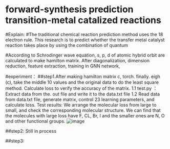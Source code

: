 forward-synthesis prediction transition-metal catalized reactions
====
#Explain:
#The traditional chemical reaction prediction method uses the 18 electron rule. This research is to predict whether the transfer metal catalyst reaction takes place by using the combination of quantum 

#According to Schrodinger wave equation, s, p, d of atomic hybrid orbit are calculated to make hamilton matrix. After diagonalization, dimension reduction, feature extraction, training in GNN network, 

#experiment：
##step1.After making hamilton matrix c, torch. finally. eigh (c), take the middle 10 values and the original data to do the least square method. Calculate loss to verify the accuracy of the matrix.
    1.1  test.py ：Extract data from the. out file and write it to the data.txt file
    1.2  Read data from data.txt file, generate matrix, control 23 learning parameters, and calculate loss.
    Test results: We arrange the molecular loss from large to small, and check the corresponding molecular structure. We can find that the molecules with large loss have F, CL, Br, I and the smaller ones are N, O and other functional groups.
    ![image](https://github.com/sudehong/forward-synthesis-prediction-transition-metal-catalized-reactions/tree/master/step1/haed5.jpg)
    
##step2: Still in process

##step3:
